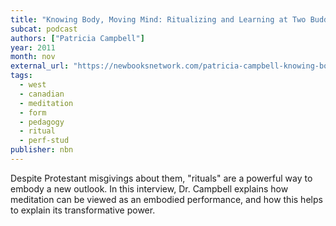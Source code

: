 ```yaml
---
title: "Knowing Body, Moving Mind: Ritualizing and Learning at Two Buddhist Centers"
subcat: podcast
authors: ["Patricia Campbell"]
year: 2011
month: nov
external_url: "https://newbooksnetwork.com/patricia-campbell-knowing-body-moving-mind-ritualizing-and-learning-at-two-buddhist-centers-oxford-up-2011"
tags: 
  - west
  - canadian
  - meditation
  - form
  - pedagogy
  - ritual
  - perf-stud
publisher: nbn
---
```


Despite Protestant misgivings about them, "rituals" are a powerful way to embody a new outlook. In this interview, Dr. Campbell explains how meditation can be viewed as an embodied performance, and how this helps to explain its transformative power.
